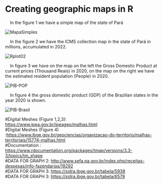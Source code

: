 # Creating geographic maps in R

 _&nbsp;_ _&nbsp;_  In the figure 1 we have a simple map of the state of Pará
 
![MapaSimples](https://user-images.githubusercontent.com/54318133/236231388-82734443-3e42-4009-860a-7d2355fa381a.png)

 _&nbsp;_ _&nbsp;_  In the figure 2 we have the ICMS collection map in the state of Pará in millions, accumulated in 2022.
 
 

![Rplot02](https://github.com/nicolycosta/Creating-maps-in-R/assets/54318133/d6802538-f61c-4d2d-8253-7773759f223f)

 _&nbsp;_ _&nbsp;_  In figure 3 we have on the map on the left the Gross Domestic Product at current prices (Thousand Reais) in 2020, on the map on the right we have the estimated resident population (People) in 2020.
 
![PIB-POP](https://github.com/nicolycosta/Creating-maps-in-R/assets/54318133/f168d69f-11f1-4395-9a93-184c0a7bf0b0)

 _&nbsp;_ _&nbsp;_  In figure 4 the gross domestic product (GDP) of the Brazilian states in the year 2020 is shown.
 
![PIB-Brasil](https://github.com/nicolycosta/Creating-maps-in-R/assets/54318133/d1930ccb-8c44-43ed-82e4-a59241d9b055)



#Digital Meshes (Figure 1,2,3): https://www.ipea.gov.br/ipeageo/malhas.html \
#Digital Meshes (Figure 4) :https://www.ibge.gov.br/geociencias/organizacao-do-territorio/malhas-territoriais/15774-malhas.html \
#Documentation : https://www.rdocumentation.org/packages/tmap/versions/3.3-3/topics/tm_shape \
#DATA FOR GRAPH 2: http://www.sefa.pa.gov.br/index.php/receitas-despesas/info-fazendarias/19292 \
#DATA FOR GRAPH 3: https://sidra.ibge.gov.br/tabela/5938 \
#DATA FOR GRAPH 3: https://sidra.ibge.gov.br/tabela/6579
